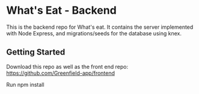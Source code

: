 # What's Eat - Backend

This is the backend repo for What's eat. It contains the server implemented with Node Express, and migrations/seeds for the database using knex.

## Getting Started

Download this repo as well as the front end repo: https://github.com/Greenfield-app/frontend

Run npm install 
